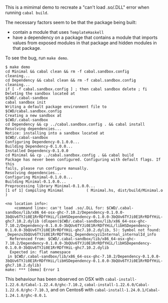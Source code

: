 This is a mimimal demo to recreate a "can't load .so/.DLL" error when running
`cabal build`.

The necessary factors seem to be that the package being built:
- contain a module that uses `TemplateHaskell`
- have a dependency on a package that contains a module that imports
  values from exposed modules in that package and hidden modules in that
  package.

To see the bug, run `make demo`. 

```
$ make demo
cd Minimal && cabal clean && rm -f cabal.sandbox.config
cleaning...
cd Dependency && cabal clean && rm -f cabal.sandbox.config
cleaning...
if [ -f cabal.sandbox.config ] ; then cabal sandbox delete ; fi
Deleting the sandbox located at
$CWD/.cabal-sandbox
cabal sandbox init
Writing a default package environment file to
$CWD/cabal.sandbox.config
Creating a new sandbox at
$CWD/.cabal-sandbox
cd Dependency && cp ../cabal.sandbox.config . && cabal install
Resolving dependencies...
Notice: installing into a sandbox located at
$CWD/.cabal-sandbox
Configuring Dependency-0.1.0.0...
Building Dependency-0.1.0.0...
Installed Dependency-0.1.0.0
cd Minimal && cp ../cabal.sandbox.config . && cabal build
Package has never been configured. Configuring with default flags. If this
fails, please run configure manually.
Resolving dependencies...
Configuring Minimal-0.1.0.0...
Building Minimal-0.1.0.0...
Preprocessing library Minimal-0.1.0.0...
[1 of 1] Compiling Minimal          ( Minimal.hs, dist/build/Minimal.o )

<no location info>:
    <command line>: can't load .so/.DLL for: $CWD/.cabal-sandbox/lib/x86_64-osx-ghc-7.10.2/Dependency-0.1.0.0-3bQUv6TYJi0E1RrRDfYHiL/libHSDependency-0.1.0.0-3bQUv6TYJi0E1RrRDfYHiL-ghc7.10.2.dylib (dlopen($CWD/.cabal-sandbox/lib/x86_64-osx-ghc-7.10.2/Dependency-0.1.0.0-3bQUv6TYJi0E1RrRDfYHiL/libHSDependency-0.1.0.0-3bQUv6TYJi0E1RrRDfYHiL-ghc7.10.2.dylib, 5): Symbol not found: _Depenzu3bQUv6TYJi0E1RrRDfYHiL_DependencyziInternal_internalId_info
  Referenced from: $CWD/.cabal-sandbox/lib/x86_64-osx-ghc-7.10.2/Dependency-0.1.0.0-3bQUv6TYJi0E1RrRDfYHiL/libHSDependency-0.1.0.0-3bQUv6TYJi0E1RrRDfYHiL-ghc7.10.2.dylib
  Expected in: flat namespace
 in $CWD/.cabal-sandbox/lib/x86_64-osx-ghc-7.10.2/Dependency-0.1.0.0-3bQUv6TYJi0E1RrRDfYHiL/libHSDependency-0.1.0.0-3bQUv6TYJi0E1RrRDfYHiL-ghc7.10.2.dylib)
make: *** [demo] Error 1
```

This behaviour has been observed on OSX with `cabal-install-1.22.6.0/Cabal-1.22.4.0/ghc-7.10.2`, `cabal-install-1.22.6.0/Cabal-1.22.6.0/ghc-7.10.3`, and
on Centos6 with `cabal-install-1.24.0.1/Cabal-1.24.1.0/ghc-8.0.1`.
